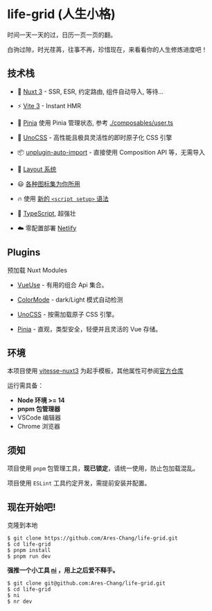 # life-grid (人生小格)

时间一天一天的过，日历一页一页的翻。

白驹过隙，时光荏苒，往事不再，珍惜现在，来看看你的人生修炼进度吧！

## 技术栈

- 💚 [Nuxt 3](https://nuxt.com/) - SSR, ESR, 约定路由, 组件自动导入, 等待...

- ⚡️ [Vite 3](https://github.com/vitejs/vite) - Instant HMR

- 🍍 [Pinia](https://pinia.esm.dev/) 使用 Pinia 管理状态, 参考 [./composables/user.ts](https://github.com/antfu/vitesse-nuxt3/blob/main/composables/user.ts)

- 🎨 [UnoCSS](https://github.com/unocss/unocss) - 高性能且极具灵活性的即时原子化 CSS 引擎

- 📦 [unplugin-auto-import](https://github.com/antfu/unplugin-auto-import) - 直接使用 Composition API 等，无需导入

- 📑 [Layout 系统](https://github.com/antfu/vitesse-nuxt3/tree/main/layouts)

- 😃 [各种图标集为你所用](https://github.com/antfu/unocss/tree/main/packages/preset-icons)

- 🔥 使用 [新的 `<script setup>` 语法](https://github.com/vuejs/rfcs/pull/227)

- 🦾 [TypeScript](https://github.com/microsoft/TypeScript), 超强壮

- ☁️ 零配置部署 [Netlify](https://www.netlify.com/)

## Plugins

预加载 Nuxt Modules

- [VueUse](https://github.com/vueuse/vueuse) - 有用的组合 Api 集合。

- [ColorMode](https://github.com/nuxt-community/color-mode-module) - dark/Light 模式自动检测

- [UnoCSS](https://github.com/antfu/unocss) - 按需加载原子 CSS 引擎。

- [Pinia](https://pinia.esm.dev/) - 直观，类型安全，轻便并且灵活的 Vue 存储。

## 环境

本项目使用 [vitesse-nuxt3](https://github.com/antfu/vitesse-nuxt3) 为起手模板，其他属性可参阅[官方仓库](https://github.com/antfu/vitesse-nuxt3)

运行需具备：

- **Node 环境 >= 14**
- **pnpm 包管理器**
- VSCode 编辑器
- Chrome 浏览器

## 须知

项目使用 `pnpm` 包管理工具，**现已锁定**，请统一使用，防止包加载混乱。

项目使用 `ESLint` 工具约定开发，需提前安装并配置。

## 现在开始吧!

克隆到本地

```shell
$ git clone https://github.com/Ares-Chang/life-grid.git
$ cd life-grid
$ pnpm install
$ pnpm run dev
```

**强推一个小工具 [ni](https://github.com/antfu/ni) ，用上之后爱不释手。**

```shell
$ git clone git@github.com:Ares-Chang/life-grid.git
$ cd life-grid
$ ni
$ nr dev
```
